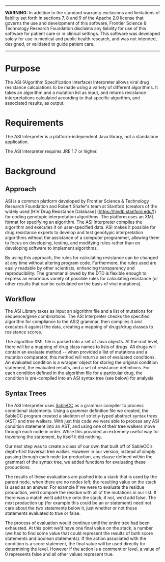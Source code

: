 -----------------------------------------------------------------------
**WARNING:** In addition to the standard warranty exclusions and
limitations of liability set forth in sections 7, 8 and 9 of the Apache
2.0 license that governs the use and development of this software,
Frontier Science & Technology Research Foundation disclaims any
liability for use of this software for patient care or in clinical
settings. This software was developed solely for use in medical and
public health research, and was not intended, designed, or validated to
guide patient care.

-----------------------------------------------------------------------

Purpose
=======

The ASI (Algorithm Specification Interface) Interpreter allows viral
drug resistance calculations to be made using a variety of different
algorithms. It takes an algorithm and a mutation list as input, and
returns resistance interpretations calculated according to that
specific algorithm, and associated results, as output. 


Requirements
============

The ASI Interpreter is a platform-independent Java library, not a
standalone application. 

The ASI Interpreter requires JRE 1.7 or higher.

Background
==========

Approach
--------

ASI is a common platform developed by Frontier Science & Technology 
Research Foundation and Robert Shafer's team at Stanford (creators 
of the widely used [HIV Drug Resistance Database]
(https://hivdb.stanford.edu/)) for coding genotypic interpretation 
algorithms. The platform uses an XML format for specifying an 
algorithm. The ASI Interpreter compiles the algorithm and executes 
it on user-specified data. ASI makes it possible for drug resistance 
experts to develop and test genotypic interpretation algorithms 
without the assistance of a computer programmer, allowing them to 
focus on developing, testing, and modifying rules rather than on 
developing software to implement algorithms.

By using this approach, the rules for calculating resistance can be
changed at any time without altering program code. Furthermore, the
rules used are easily readable by other scientists, enhancing
transparency and reproducibility. The grammar allowed by the DTD is
flexible enough to express an enormous variety of possible rules for
calculating resistance (or other results that can be calculated on the
basis of viral mutations).

Workflow
--------

The ASI Library takes as input an algorithm file and a list of 
mutations for sequence/gene combinations. The ASI Interpreter checks 
the specified algorithm for compliance to the ASI2 grammar, then 
compiles it and executes it against the data, creating a mapping of
drugs/drug classes to resistance scores.

The algorithm XML file is parsed into a set of Java objects. At the 
root level, there will be a mapping of drug class names to lists of 
drugs. All drugs will contain an evaluate method -- when provided a 
list of mutations and a mutation comparator, this method will return
a set of evaluated conditions. An evaluated condition is a wrapper 
object for storing the original condition statement, the evaluated
results, and a set of resistance definitions. For each condition 
defined in the algorithm file for a particular drug, the condition 
is pre-compiled into an ASI syntax tree (see below) for analysis. 

Syntax Trees
------------

The ASI Interpreter uses [SableCC](http://www.sablecc.org/) as a
grammar compiler to process conditional statements. Using a grammar
definition file we created, the SableCC program created a skeleton of
strictly-typed abstract syntax trees (AST) and tree walkers. With just
this code we were able to process any ASI condition statement into an
AST, and using one of their tree walkers move through each node in
order. While this provided an extremely useful way for traversing the
statement, by itself it did nothing. 

Our next step was to create a class of our own that built off of 
SableCC’s depth-first traversal tree walker. However in our version, 
instead of simply passing through each node (or production, any clause 
defined within the grammar) of the syntax tree, we added functions for 
evaluating these productions. 

The results of these evaluations are pushed into a stack that is used 
by the parent node, when there are no nodes left; the resulting value 
on the stack is used as an answer. For example if we were to evaluate 
the residue production, we’d compare the residue with all of the 
mutations in our list. If there was a match we’d add true onto the 
stack; if not, we’d add false. The next production up (for example this 
could be an *or* statement) need not care about the two statements below 
it, just whether or not those statements evaluated to true or false. 

The process of evaluation would continue until the entire tree had been 
exhausted. At this point we’d have one final value on the stack, a 
number (we had to find some value that could represent the results of 
both score statements and boolean statements). If the action associated 
with the condition is a score statement, the final value will be used 
directly for determining the level. However if the action is a comment 
or level, a value of 0 represents false and all other values represent 
true.
